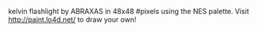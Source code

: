 kelvin flashlight by ABRAXAS in 48x48 #pixels using the NES palette. Visit http://paint.lo4d.net/ to draw your own! 